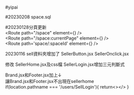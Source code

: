 #yipai

#20230208
space.sql

#20230128分頁更新  
<Route path="/space" element={<Space />} />  
<Route path="/space:currentPage" element={<Space />} />  
<Route path='space/:spaceId' element={<SpaceDetail />} />

20230116
sell資料夾增加了
SellerButton.jsx
SellerOnclick.jsx

修改
SellerHome.jsx及css檔
SellerLogin.jsx增加三元判斷式

Brand.jsx和Footer.jsx加上↓  
讓Brand.jsx和Footer.jsx不出現在sellerhome  
if(location.pathname === '/users/SellLogin'){
    return<></>
  }
